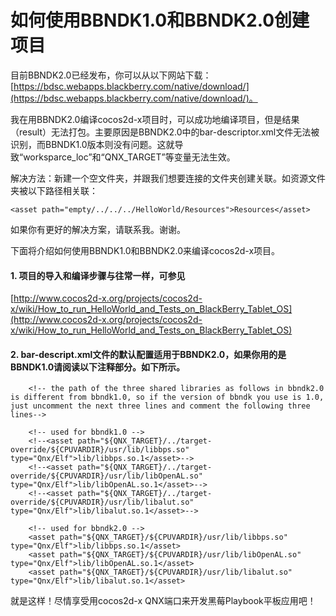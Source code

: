 # 如何使用BBNDK1.0和BBNDK2.0创建项目

目前BBNDK2.0已经发布，你可以从以下网站下载：[https://bdsc.webapps.blackberry.com/native/download/](https://bdsc.webapps.blackberry.com/native/download/)。

我在用BBNDK2.0编译cocos2d-x项目时，可以成功地编译项目，但是结果（result）无法打包。主要原因是BBNDK2.0中的bar-descriptor.xml文件无法被识别，而BBNDK1.0版本则没有问题。这就导致“worksparce_loc”和“QNX_TARGET”等变量无法生效。

解决方法：新建一个空文件夹，并跟我们想要连接的文件夹创建关联。如资源文件夹被以下路径相关联：

```
<asset path="empty/../../../HelloWorld/Resources">Resources</asset>
```

如果你有更好的解决方案，请联系我。谢谢。

下面将介绍如何使用BBNDK1.0和BBNDK2.0来编译cocos2d-x项目。

#### 1. 项目的导入和编译步骤与往常一样，可参见
[http://www.cocos2d-x.org/projects/cocos2d-x/wiki/How_to_run_HelloWorld_and_Tests_on_BlackBerry_Tablet_OS](http://www.cocos2d-x.org/projects/cocos2d-x/wiki/How_to_run_HelloWorld_and_Tests_on_BlackBerry_Tablet_OS)

#### 2. bar-descript.xml文件的默认配置适用于BBNDK2.0，如果你用的是BBNDK1.0请阅读以下注释部分。如下所示。

```
    <!-- the path of the three shared libraries as follows in bbndk2.0 is different from bbndk1.0, so if the version of bbndk you use is 1.0, just uncomment the next three lines and comment the following three lines--> 

    <!-- used for bbndk1.0 -->
    <!--<asset path="${QNX_TARGET}/../target-override/${CPUVARDIR}/usr/lib/libbps.so" type="Qnx/Elf">lib/libbps.so.1</asset>-->
    <!--<asset path="${QNX_TARGET}/../target-override/${CPUVARDIR}/usr/lib/libOpenAL.so" type="Qnx/Elf">lib/libOpenAL.so.1</asset>-->
    <!--<asset path="${QNX_TARGET}/../target-override/${CPUVARDIR}/usr/lib/libalut.so" type="Qnx/Elf">lib/libalut.so.1</asset>-->

    <!-- used for bbndk2.0 -->
    <asset path="${QNX_TARGET}/${CPUVARDIR}/usr/lib/libbps.so" type="Qnx/Elf">lib/libbps.so.1</asset>
    <asset path="${QNX_TARGET}/${CPUVARDIR}/usr/lib/libOpenAL.so" type="Qnx/Elf">lib/libOpenAL.so.1</asset>
    <asset path="${QNX_TARGET}/${CPUVARDIR}/usr/lib/libalut.so" type="Qnx/Elf">lib/libalut.so.1</asset>
```

就是这样！尽情享受用cocos2d-x QNX端口来开发黑莓Playbook平板应用吧！